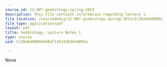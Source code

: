 ```yaml
---
course_id: 12-007-geobiology-spring-2013
description: This file contains information regarding lecture 1.
file_location: /coursemedia/12-007-geobiology-spring-2013/5c38a944005bb69471183418d64d093a_MIT12_007S13_Lec1.pdf
file_type: application/pdf
layout: pdf
title: Geobiology, Lecture Notes 1
type: course
uid: 5c38a944005bb69471183418d64d093a

---
```

None